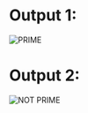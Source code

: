 # Output 1:

![PRIME](https://github.com/Sanjayrajanrajappa/Lab-Programs/assets/91653459/c065ef65-984b-4c4c-9da5-02fdafd125bc)

# Output 2:

![NOT PRIME](https://github.com/Sanjayrajanrajappa/Lab-Programs/assets/91653459/3f5f8fb5-6e4a-4405-a5e6-dd76c17393b2)
